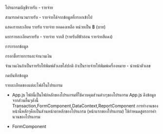 โปรแกรมบัญชีรายรับ - รายจ่าย

สามารถคำนวนรายรับ - รายจ่ายได้จากข้อมูลที่กรอกเข้าไป

แสดงรายละเอียด รายรับ รายจ่าย ยอดคงเหลือ หน่วยเป็น ฿ (บาท)

แยกรายละเอียดรายรับ - รายจ่าย จากสี (รายรับสีฟ้าอ่อน รายจ่ายสีแดง)


การกรอกข้อมูล

กรอกชื่อรายการและจำนวนเงิน

จำนวนเงินถ้าเป็นรายรับให้พิมพ์ตัวเลขใส่ปกติ ถ้าเป็นรายจ่ายให้พิมพ์เครื่องหมาย - นำหน้าตัวเลข

กดบันทึกข้อมูล


รายละเอียดของแต่ละไฟล์ในโปรแกรม
- App.js
ไฟล์นี้เป็นไฟล์หลักของโปรแกรมที่ใช้ควบคุมส่วนต่างๆของโปรแกรม
App.js ดึงข้อมูลจากส่วนอื่นๆดังนี้
Transaction,FormComponent,DataContext,ReportComponent
การทำงานของหน้านี้หลักๆคือเป็นส่วนหน้าตาหลักของโปรแกรม (หน้าแรกของโปรแกรม)
ใช้กำหนดสูตรการคำนวนของโปรแกรม

- FormComponent
